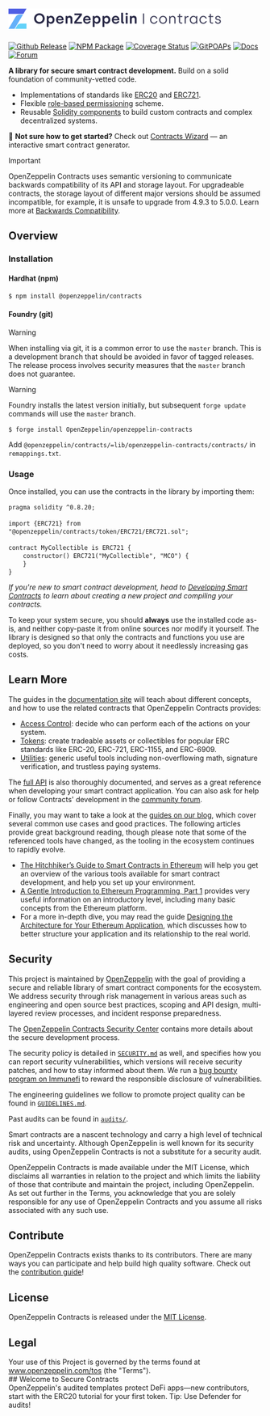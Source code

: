 # <img src="logo.svg" alt="OpenZeppelin" height="40px">

[![Github Release](https://img.shields.io/github/v/tag/OpenZeppelin/openzeppelin-contracts.svg?filter=v*&sort=semver&label=github)](https://github.com/OpenZeppelin/openzeppelin-contracts/releases/latest)
[![NPM Package](https://img.shields.io/npm/v/@openzeppelin/contracts.svg)](https://www.npmjs.org/package/@openzeppelin/contracts)
[![Coverage Status](https://codecov.io/gh/OpenZeppelin/openzeppelin-contracts/graph/badge.svg)](https://codecov.io/gh/OpenZeppelin/openzeppelin-contracts)
[![GitPOAPs](https://public-api.gitpoap.io/v1/repo/OpenZeppelin/openzeppelin-contracts/badge)](https://www.gitpoap.io/gh/OpenZeppelin/openzeppelin-contracts)
[![Docs](https://img.shields.io/badge/docs-%F0%9F%93%84-yellow)](https://docs.openzeppelin.com/contracts)
[![Forum](https://img.shields.io/badge/forum-%F0%9F%92%AC-yellow)](https://forum.openzeppelin.com/)

**A library for secure smart contract development.** Build on a solid foundation of community-vetted code.

 * Implementations of standards like [ERC20](https://docs.openzeppelin.com/contracts/erc20) and [ERC721](https://docs.openzeppelin.com/contracts/erc721).
 * Flexible [role-based permissioning](https://docs.openzeppelin.com/contracts/access-control) scheme.
 * Reusable [Solidity components](https://docs.openzeppelin.com/contracts/utilities) to build custom contracts and complex decentralized systems.

:mage: **Not sure how to get started?** Check out [Contracts Wizard](https://wizard.openzeppelin.com/) — an interactive smart contract generator.

> [!IMPORTANT]
> OpenZeppelin Contracts uses semantic versioning to communicate backwards compatibility of its API and storage layout. For upgradeable contracts, the storage layout of different major versions should be assumed incompatible, for example, it is unsafe to upgrade from 4.9.3 to 5.0.0. Learn more at [Backwards Compatibility](https://docs.openzeppelin.com/contracts/backwards-compatibility).

## Overview

### Installation

#### Hardhat (npm)

```
$ npm install @openzeppelin/contracts
```

#### Foundry (git)

> [!WARNING]
> When installing via git, it is a common error to use the `master` branch. This is a development branch that should be avoided in favor of tagged releases. The release process involves security measures that the `master` branch does not guarantee.

> [!WARNING]
> Foundry installs the latest version initially, but subsequent `forge update` commands will use the `master` branch.

```
$ forge install OpenZeppelin/openzeppelin-contracts
```

Add `@openzeppelin/contracts/=lib/openzeppelin-contracts/contracts/` in `remappings.txt`.

### Usage

Once installed, you can use the contracts in the library by importing them:

```solidity
pragma solidity ^0.8.20;

import {ERC721} from "@openzeppelin/contracts/token/ERC721/ERC721.sol";

contract MyCollectible is ERC721 {
    constructor() ERC721("MyCollectible", "MCO") {
    }
}
```

_If you're new to smart contract development, head to [Developing Smart Contracts](https://docs.openzeppelin.com/learn/developing-smart-contracts) to learn about creating a new project and compiling your contracts._

To keep your system secure, you should **always** use the installed code as-is, and neither copy-paste it from online sources nor modify it yourself. The library is designed so that only the contracts and functions you use are deployed, so you don't need to worry about it needlessly increasing gas costs.

## Learn More

The guides in the [documentation site](https://docs.openzeppelin.com/contracts) will teach about different concepts, and how to use the related contracts that OpenZeppelin Contracts provides:

* [Access Control](https://docs.openzeppelin.com/contracts/access-control): decide who can perform each of the actions on your system.
* [Tokens](https://docs.openzeppelin.com/contracts/tokens): create tradeable assets or collectibles for popular ERC standards like ERC-20, ERC-721, ERC-1155, and ERC-6909.
* [Utilities](https://docs.openzeppelin.com/contracts/utilities): generic useful tools including non-overflowing math, signature verification, and trustless paying systems.

The [full API](https://docs.openzeppelin.com/contracts/api/token/ERC20) is also thoroughly documented, and serves as a great reference when developing your smart contract application. You can also ask for help or follow Contracts' development in the [community forum](https://forum.openzeppelin.com).

Finally, you may want to take a look at the [guides on our blog](https://blog.openzeppelin.com/), which cover several common use cases and good practices. The following articles provide great background reading, though please note that some of the referenced tools have changed, as the tooling in the ecosystem continues to rapidly evolve.

* [The Hitchhiker’s Guide to Smart Contracts in Ethereum](https://blog.openzeppelin.com/the-hitchhikers-guide-to-smart-contracts-in-ethereum-848f08001f05) will help you get an overview of the various tools available for smart contract development, and help you set up your environment.
* [A Gentle Introduction to Ethereum Programming, Part 1](https://blog.openzeppelin.com/a-gentle-introduction-to-ethereum-programming-part-1-783cc7796094) provides very useful information on an introductory level, including many basic concepts from the Ethereum platform.
* For a more in-depth dive, you may read the guide [Designing the Architecture for Your Ethereum Application](https://blog.openzeppelin.com/designing-the-architecture-for-your-ethereum-application-9cec086f8317), which discusses how to better structure your application and its relationship to the real world.

## Security

This project is maintained by [OpenZeppelin](https://openzeppelin.com) with the goal of providing a secure and reliable library of smart contract components for the ecosystem. We address security through risk management in various areas such as engineering and open source best practices, scoping and API design, multi-layered review processes, and incident response preparedness.

The [OpenZeppelin Contracts Security Center](https://contracts.openzeppelin.com/security) contains more details about the secure development process.

The security policy is detailed in [`SECURITY.md`](./SECURITY.md) as well, and specifies how you can report security vulnerabilities, which versions will receive security patches, and how to stay informed about them. We run a [bug bounty program on Immunefi](https://immunefi.com/bounty/openzeppelin) to reward the responsible disclosure of vulnerabilities.

The engineering guidelines we follow to promote project quality can be found in [`GUIDELINES.md`](./GUIDELINES.md).

Past audits can be found in [`audits/`](./audits).

Smart contracts are a nascent technology and carry a high level of technical risk and uncertainty. Although OpenZeppelin is well known for its security audits, using OpenZeppelin Contracts is not a substitute for a security audit.

OpenZeppelin Contracts is made available under the MIT License, which disclaims all warranties in relation to the project and which limits the liability of those that contribute and maintain the project, including OpenZeppelin. As set out further in the Terms, you acknowledge that you are solely responsible for any use of OpenZeppelin Contracts and you assume all risks associated with any such use.

## Contribute

OpenZeppelin Contracts exists thanks to its contributors. There are many ways you can participate and help build high quality software. Check out the [contribution guide](CONTRIBUTING.md)!

## License

OpenZeppelin Contracts is released under the [MIT License](LICENSE).

## Legal

Your use of this Project is governed by the terms found at www.openzeppelin.com/tos (the "Terms").
<br>## Welcome to Secure Contracts<br>OpenZeppelin's audited templates protect DeFi apps—new contributors, start with the ERC20 tutorial for your first token. Tip: Use Defender for audits! <br>

